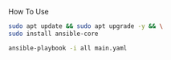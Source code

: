 How To Use

```sh
sudo apt update && sudo apt upgrade -y && \
sudo install ansible-core

ansible-playbook -i all main.yaml
```